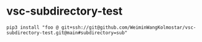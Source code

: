 # vsc-subdirectory-test


```
pip3 install "foo @ git+ssh://git@github.com/WeiminWangKolmostar/vsc-subdirectory-test.git@main#subdirectory=sub"
```